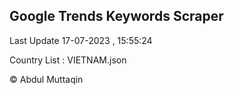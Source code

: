 

## Google Trends Keywords Scraper 
 
Last Update 17-07-2023 , 15:55:24

Country List :
VIETNAM.json



© Abdul Muttaqin 

